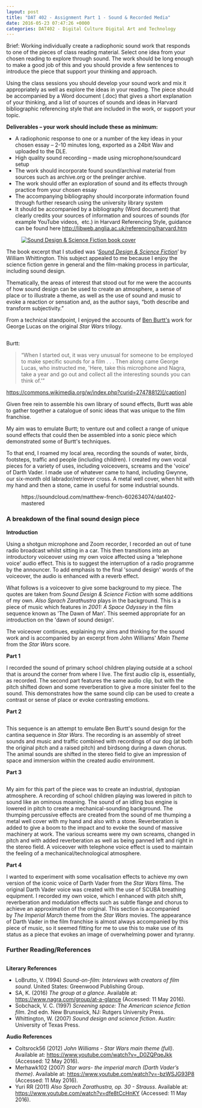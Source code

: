 ```yaml
---
layout: post
title: "DAT 402 - Assignment Part 1 - Sound & Recorded Media"
date: 2016-05-23 07:47:26 +0000
categories: DAT402 - Digital Culture Digital Art and Technology
---
```


<!-- wp:paragraph {"className":"brief"} -->
<p class="brief">Brief: Working individually create a radiophonic sound work that responds to one of the pieces of class reading material. Select one idea from your chosen reading to explore through sound. The work should be long enough to make a good job of this and you should provide a few sentences to introduce the piece that support your thinking and approach.</p>
<!-- /wp:paragraph -->

<!-- wp:paragraph -->
<p>Using the class sessions you should develop your sound work and mix it appropriately as well as explore the ideas in your reading. The piece should be accompanied by a Word document (.doc) that gives a short explanation of your thinking, and a list of sources of sounds and ideas in Harvard bibliographic referencing style that are included in the work, or support your topic.</p>
<!-- /wp:paragraph -->

<!-- wp:paragraph -->
<p><strong>Deliverables – your work should include these as minimum:</strong></p>
<!-- /wp:paragraph -->

<!-- wp:list -->
<ul><!-- wp:list-item -->
<li>A radiophonic response to one or a number of the key ideas in your chosen essay – 2-10 minutes long, exported as a 24bit Wav and uploaded to the DLE.</li>
<!-- /wp:list-item -->

<!-- wp:list-item -->
<li>High quality sound recording – made using microphone/soundcard setup</li>
<!-- /wp:list-item -->

<!-- wp:list-item -->
<li>The work should incorporate found sound/archival material from sources such as archive.org or the prelinger archive.</li>
<!-- /wp:list-item -->

<!-- wp:list-item -->
<li>The work should offer an exploration of sound and its effects through practice from your chosen essay</li>
<!-- /wp:list-item -->

<!-- wp:list-item -->
<li>The accompanying bibliography should incorporate information found through further research using the university library system</li>
<!-- /wp:list-item -->

<!-- wp:list-item -->
<li>It should be accompanied by a bibliography (Word document) that clearly credits your sources of information and sources of sounds (for example YouTube videos, &nbsp;etc.) in Harvard Referencing Style, guidance can be found here <a href="http://libweb.anglia.ac.uk/referencing/harvard.htm">http://libweb.anglia.ac.uk/referencing/harvard.htm</a></li>
<!-- /wp:list-item --></ul>
<!-- /wp:list -->

<!-- wp:image {"id":565,"sizeSlug":"medium","linkDestination":"media"} -->
<figure class="wp-block-image size-medium"><a href="https://res.cloudinary.com/circleseven/image/upload/sound-design-cover.jpg"><img src="https://res.cloudinary.com/circleseven/image/upload/sound-design-cover-204x300.jpg" alt="Sound Design &amp; Science Fiction book cover" class="wp-image-565"/></a></figure>
<!-- /wp:image -->

<!-- wp:paragraph -->
<p>The book excerpt that I studied was ‘<a href="https://books.google.co.uk/books/about/Sound_Design_and_Science_Fiction.html?id=vew3mQEACAAJ&amp;redir_esc=y"><em>Sound Design &amp; Science Fiction</em></a>’ by William Whittington. This subject appealed to me because I enjoy the science fiction genre in general and the film-making process in particular, including sound design.</p>
<!-- /wp:paragraph -->

<!-- wp:paragraph -->
<p>Thematically, the areas of interest that stood out for me were the accounts of how sound design can be used to create an atmosphere, a sense of place or to illustrate a theme, as well as the use of sound and music to evoke a reaction or sensation and, as the author says, “both describe and transform subjectivity.”</p>
<!-- /wp:paragraph -->

<!-- wp:paragraph -->
<p>From a technical standpoint, I enjoyed the accounts of <a href="https://en.wikipedia.org/wiki/Ben_Burtt">Ben Burtt's</a> work for George Lucas on the original <em>Star Wars</em> trilogy.</p>
<!-- /wp:paragraph -->

<!-- wp:image {"id":568,"sizeSlug":"medium","linkDestination":"media"} -->
<figure class="wp-block-image size-medium"><a href="https://res.cloudinary.com/circleseven/image/upload/516px-Ben_Burtt_Celebration_Europe_II.jpg"><img src="https://res.cloudinary.com/circleseven/image/upload/516px-Ben_Burtt_Celebration_Europe_II-172x300.jpg" alt="" class="wp-image-568"/></a></figure>
<!-- /wp:image -->

<!-- wp:paragraph -->
<p>Burtt:</p>
<!-- /wp:paragraph -->

<!-- wp:quote -->
<blockquote class="wp-block-quote"><!-- wp:paragraph -->
<p>“When I started out, it was very unusual for someone to be employed to make specific sounds for a film . . . Then along came George Lucas, who instructed me, 'Here, take this microphone and Nagra, take a year and go out and collect all the interesting sounds you can think of.'”</p>
<!-- /wp:paragraph --></blockquote>
<!-- /wp:quote -->

<!-- wp:paragraph -->
<p><a href="https://commons.wikimedia.org/w/index.php?curid=27478812)[/caption">https://commons.wikimedia.org/w/index.php?curid=27478812)[/caption</a>]</p>
<!-- /wp:paragraph -->

<!-- wp:paragraph -->
<p>Given free rein to assemble his own library of sound effects, Burtt was able to gather together a catalogue of sonic ideas that was unique to the film franchise.</p>
<!-- /wp:paragraph -->

<!-- wp:paragraph -->
<p>My aim was to emulate Burtt; to venture out and collect a range of unique sound effects that could then be assembled into a sonic piece which demonstrated some of Burtt's techniques.</p>
<!-- /wp:paragraph -->

<!-- wp:paragraph -->
<p>To that end, I roamed my local area, recording the sounds of water, birds, footsteps, traffic and people (including children). I created my own vocal pieces for a variety of uses, including voiceovers, screams and the 'voice' of Darth Vader. I made use of whatever came to hand, including Gwynne, our six-month old labrador/retriever cross. A metal well cover, when hit with my hand and then a stone, came in useful for some industrial sounds.</p>
<!-- /wp:paragraph -->

<!-- wp:embed {"url":"https://soundcloud.com/matthew-french-602634074/dat402-mastered","type":"rich","providerNameSlug":"soundcloud","responsive":true} -->
<figure class="wp-block-embed is-type-rich is-provider-soundcloud wp-block-embed-soundcloud"><div class="wp-block-embed__wrapper">
https://soundcloud.com/matthew-french-602634074/dat402-mastered
</div></figure>
<!-- /wp:embed -->

<!-- wp:heading {"level":3} -->
<h3 class="wp-block-heading">A breakdown of the final sound design piece</h3>
<!-- /wp:heading -->

<!-- wp:paragraph -->
<p><strong>Introduction</strong></p>
<!-- /wp:paragraph -->

<!-- wp:paragraph -->
<p>Using a shotgun microphone and Zoom recorder, I recorded an out of tune radio broadcast whilst sitting in a car. This then transitions into an introductory voiceover using my own voice affected using a 'telephone voice' audio effect. This is&nbsp;to suggest the interruption of a radio programme by the announcer. To add emphasis to the final 'sound design' words of the voiceover, the audio is&nbsp;enhanced with a reverb effect.</p>
<!-- /wp:paragraph -->

<!-- wp:paragraph -->
<p>What follows is a voiceover to give some background to my piece. The quotes are taken from&nbsp;<em>Sound Design &amp; Science Fiction</em> with some additions of my own.&nbsp;<em>Also Sprach Zarathustra</em> plays in the background. This is a piece of music which features in&nbsp;<em>2001: A Space Odyssey</em> in the film sequence known as 'The Dawn of Man'. This seemed appropriate for an introduction on the 'dawn of sound design'.</p>
<!-- /wp:paragraph -->

<!-- wp:paragraph -->
<p>The voiceover continues, explaining my aims and thinking for the sound work and is accompanied by an excerpt from John Williams'&nbsp;<em>Main Theme</em> from the&nbsp;<em>Star Wars</em> score.</p>
<!-- /wp:paragraph -->

<!-- wp:paragraph -->
<p><strong>Part 1</strong></p>
<!-- /wp:paragraph -->

<!-- wp:paragraph -->
<p>I recorded the sound of primary school children playing outside at a school that is around the corner&nbsp;from where I live. The first audio clip is, essentially, as recorded. The second part features the same audio clip, but with the pitch shifted down and some reverberation to give a more sinister feel to the sound. This demonstrates how the same sound clip can be used to create a contrast or&nbsp;sense of place or evoke contrasting emotions.</p>
<!-- /wp:paragraph -->

<!-- wp:paragraph -->
<p><strong>Part 2</strong></p>
<!-- /wp:paragraph -->

<!-- wp:image {"id":569,"sizeSlug":"medium","linkDestination":"media"} -->
<figure class="wp-block-image size-medium"><a href="https://res.cloudinary.com/circleseven/image/upload/2016-02-29-08.50.53-scaled-1.jpg"><img src="https://res.cloudinary.com/circleseven/image/upload/2016-02-29-08.50.53-scaled-1-225x300.jpg" alt="" class="wp-image-569"/></a></figure>
<!-- /wp:image -->

<!-- wp:paragraph -->
<p>This sequence is an attempt to emulate Ben Burtt's sound design for the cantina sequence in <em>Star Wars</em>. The recording is an assembly of street sounds and music and traffic combined with recordings of our dog (at both the original pitch and a raised pitch) and birdsong during a dawn chorus. The animal sounds are shifted in the stereo field to give an impression of space and immersion within the created audio environment.</p>
<!-- /wp:paragraph -->

<!-- wp:paragraph -->
<p><strong>Part 3</strong></p>
<!-- /wp:paragraph -->

<!-- wp:image {"id":570,"sizeSlug":"medium","linkDestination":"media"} -->
<figure class="wp-block-image size-medium"><a href="https://res.cloudinary.com/circleseven/image/upload/2016-05-09-12.39.08-scaled-1.jpg"><img src="https://res.cloudinary.com/circleseven/image/upload/2016-05-09-12.39.08-scaled-1-300x225.jpg" alt="" class="wp-image-570"/></a></figure>
<!-- /wp:image -->

<!-- wp:paragraph -->
<p>My aim for this part of the piece was to create an industrial, dystopian atmosphere. A recording of school children playing was lowered in pitch to sound like an ominous moaning. The sound of an idling bus engine is lowered in pitch to create a mechanical-sounding background. The thumping percussive effects are created from the sound of me thumping a metal well cover with my hand and also with a stone. Reverberation is added to give a boom to the impact and to evoke the sound of massive machinery at work. The various screams were my own screams, changed in pitch and with added reverberation as well as being panned left and right in the stereo field. A voiceover with telephone voice effect is used to maintain the feeling&nbsp;of a mechanical/technological atmosphere.</p>
<!-- /wp:paragraph -->

<!-- wp:paragraph -->
<p><strong>Part 4</strong></p>
<!-- /wp:paragraph -->

<!-- wp:paragraph -->
<p>I wanted to experiment with some vocalisation effects to achieve my own version of the iconic voice of Darth Vader from the <em>Star Wars</em> films. The original Darth Vader voice was created with the use of SCUBA breathing equipment. I recorded my own voice, which I&nbsp;enhanced with pitch shift, reverberation and modulation effects such as subtle flange and chorus to achieve an approximation of the original. This section is accompanied by&nbsp;<em>The Imperial March</em>&nbsp;theme from the <em>Star Wars</em> movies. The appearance of Darth Vader in the film franchise is almost always accompanied by this piece of music, so it seemed fitting for me to use this to make use of its status&nbsp;as a piece that evokes an image of overwhelming power and tyranny.</p>
<!-- /wp:paragraph -->

<!-- wp:heading {"level":3} -->
<h3 class="wp-block-heading">Further Reading/References</h3>
<!-- /wp:heading -->

<!-- wp:image {"id":571,"sizeSlug":"medium","linkDestination":"media"} -->
<figure class="wp-block-image size-medium"><a href="https://res.cloudinary.com/circleseven/image/upload/IMG_1785-scaled-1.jpg"><img src="https://res.cloudinary.com/circleseven/image/upload/IMG_1785-scaled-1-300x225.jpg" alt="" class="wp-image-571"/></a></figure>
<!-- /wp:image -->

<!-- wp:paragraph -->
<p><strong>Literary References</strong></p>
<!-- /wp:paragraph -->

<!-- wp:list -->
<ul><!-- wp:list-item -->
<li>LoBrutto, V. (1994) <em>Sound-on-film: Interviews with creators of film sound</em>. United States: Greenwood Publishing Group.</li>
<!-- /wp:list-item -->

<!-- wp:list-item -->
<li>SA, K. (2016) <em>The group at a glance</em>. Available at: <a href="https://www.nagra.com/group/at-a-glance">https://www.nagra.com/group/at-a-glance</a> (Accessed: 11 May 2016).</li>
<!-- /wp:list-item -->

<!-- wp:list-item -->
<li>Sobchack, V. C. (1997) <em>Screening space: The American science fiction film</em>. 2nd edn. New Brunswick, NJ: Rutgers University Press.</li>
<!-- /wp:list-item -->

<!-- wp:list-item -->
<li>Whittington, W. (2007) <em>Sound design and science fiction</em>. Austin: University of Texas Press.</li>
<!-- /wp:list-item --></ul>
<!-- /wp:list -->

<!-- wp:paragraph -->
<p><strong>Audio References</strong></p>
<!-- /wp:paragraph -->

<!-- wp:list -->
<ul><!-- wp:list-item -->
<li>Coltsrock56 (2012)&nbsp;<em>John Williams - Star Wars main theme (full)</em>. Available at: <a href="https://www.youtube.com/watch?v=_D0ZQPqeJkk">https://www.youtube.com/watch?v=_D0ZQPqeJkk</a> (Accessed: 12 May 2016).</li>
<!-- /wp:list-item -->

<!-- wp:list-item -->
<li>Merhawk102 (2007)&nbsp;<em>Star wars- the imperial march (Darth Vader’s theme)</em>. Available at: <a href="https://www.youtube.com/watch?v=-bzWSJG93P8">https://www.youtube.com/watch?v=-bzWSJG93P8</a> (Accessed: 11 May 2016).</li>
<!-- /wp:list-item -->

<!-- wp:list-item -->
<li>Yuri RR (2011)&nbsp;<em>Also Sprach Zarathustra, op. 30 - Strauss</em>. Available at: <a href="https://www.youtube.com/watch?v=dfe8tCcHnKY">https://www.youtube.com/watch?v=dfe8tCcHnKY</a> (Accessed: 11 May 2016).</li>
<!-- /wp:list-item --></ul>
<!-- /wp:list -->